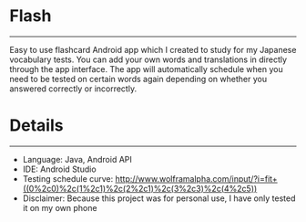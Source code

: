 # Flash
---------------
Easy to use flashcard Android app which I created to study for my Japanese vocabulary tests.  You can add your own words and translations in directly through the app interface.  The app will automatically schedule when you need to be tested on certain words again depending on whether you answered correctly or incorrectly.

# Details
--------------
- Language: Java, Android API
- IDE: Android Studio
- Testing schedule curve: http://www.wolframalpha.com/input/?i=fit+((0%2c0)%2c(1%2c1)%2c(2%2c1)%2c(3%2c3)%2c(4%2c5))
- Disclaimer: Because this project was for personal use, I have only tested it on my own phone
